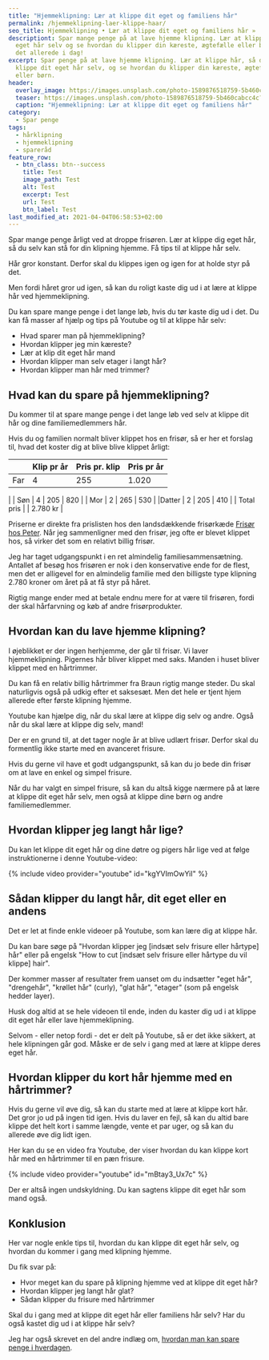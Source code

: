 ```yaml
---
title: "Hjemmeklipning: Lær at klippe dit eget og familiens hår"
permalink: /hjemmeklipning-laer-klippe-haar/
seo_title: Hjemmeklipning • Lær at klippe dit eget og familiens hår »
descriptiont: Spar mange penge på at lave hjemme klipning. Lær at klippe dit
  eget hår selv og se hvordan du klipper din kæreste, ægtefælle eller børn. Lær
  det allerede i dag!
excerpt: Spar penge på at lave hjemme klipning. Lær at klippe hår, så du kan
  klippe dit eget hår selv, og se hvordan du klipper din kæreste, ægtefælle
  eller børn.
header:
  overlay_image: https://images.unsplash.com/photo-1589876518759-5b460cabcc4c?ixid=MXwxMjA3fDB8MHxwaG90by1wYWdlfHx8fGVufDB8fHw%3D&ixlib=rb-1.2.1&auto=format&fit=crop&h=600&w=1200&q=10
  teaser: https://images.unsplash.com/photo-1589876518759-5b460cabcc4c?ixid=MXwxMjA3fDB8MHxwaG90by1wYWdlfHx8fGVufDB8fHw%3D&ixlib=rb-1.2.1&auto=format&fit=crop&h=300&w=400&q=10
  caption: "Hjemmeklipning: Lær at klippe dit eget og familiens hår"
category:
  - Spar penge
tags:
  - hårklipning
  - hjemmeklipning
  - spareråd
feature_row:
  - btn_class: btn--success
    title: Test
    image_path: Test
    alt: Test
    excerpt: Test
    url: Test
    btn_label: Test
last_modified_at: 2021-04-04T06:58:53+02:00
---
```

Spar mange penge årligt ved at droppe frisøren. Lær at klippe dig eget hår, så du selv kan stå for din klipning hjemme. Få tips til at klippe hår selv.

Hår gror konstant. Derfor skal du klippes igen og igen for at holde styr på det.

Men fordi håret gror ud igen, så kan du roligt kaste dig ud i at lære at klippe hår ved hjemmeklipning.

Du kan spare mange penge i det lange løb, hvis du tør kaste dig ud i det. Du kan få masser af hjælp og tips på Youtube og til at klippe hår selv:

- Hvad sparer man på hjemmeklipning?
- Hvordan klipper jeg min kæreste?
- Lær at klip dit eget hår mand
- Hvordan klipper man selv etager i langt hår?
- Hvordan klipper man hår med trimmer?

## Hvad kan du spare på hjemmeklipning?

Du kommer til at spare mange penge i det lange løb ved selv at klippe dit hår og dine familiemedlemmers hår.

Hvis du og familien normalt bliver klippet hos en frisør, så er her et forslag til, hvad det koster dig at blive blive klippet årligt:


|| Klip pr år | Pris pr. klip | Pris pr år |
|-|-|-|-|
| Far | 4 | 255 | 1.020
 |
| Søn | 4 | 205 | 820 |
| Mor | 2 | 265 | 530 |
|Datter | 2 | 205 | 410
 |
| Total pris | | 2.780 kr |


Priserne er direkte fra prislisten hos den landsdækkende frisørkæde [Frisør hos Peter](https://hospeter.dk/prisliste/). Når jeg sammenligner med den frisør, jeg ofte er blevet klippet hos, så virker det som en relativt billig frisør.

Jeg har taget udgangspunkt i en ret almindelig familiesammensætning. Antallet af besøg hos frisøren er nok i den konservative ende for de flest, men det er alligevel for en almindelig familie med den billigste type klipning 2.780 kroner om året på at få styr på håret.

Rigtig mange ender med at betale endnu mere for at være til frisøren, fordi der skal hårfarvning og køb af andre frisørprodukter.

## Hvordan kan du lave hjemme klipning?

I øjeblikket er der ingen herhjemme, der går til frisør. Vi laver hjemmeklipning. Pigernes hår bliver klippet med saks. Manden i huset bliver klippet med en hårtrimmer.

Du kan få en relativ billig hårtrimmer fra Braun rigtig mange steder. Du skal naturligvis også på udkig efter et saksesæt. Men det hele er tjent hjem allerede efter første klipning hjemme.

Youtube kan hjælpe dig, når du skal lære at klippe dig selv og andre. Også når du skal lære at klippe dig selv, mand!

Der er en grund til, at det tager nogle år at blive udlært frisør. Derfor skal du formentlig ikke starte med en avanceret frisure.

Hvis du gerne vil have et godt udgangspunkt, så kan du jo bede din frisør om at lave en enkel og simpel frisure.

Når du har valgt en simpel frisure, så kan du altså kigge nærmere på at lære at klippe dit eget hår selv, men også at klippe dine børn og andre familiemedlemmer.

## Hvordan klipper jeg langt hår lige?

Du kan let klippe dit eget hår og dine døtre og pigers hår lige ved at følge instruktionerne i denne Youtube-video:

{% include video provider="youtube" id="kgYVImOwYiI" %}

## Sådan klipper du langt hår, dit eget eller en andens

Det er let at finde enkle videoer på Youtube, som kan lære dig at klippe hår. 

Du kan bare søge på "Hvordan klipper jeg [indsæt selv frisure eller hårtype] hår" eller på engelsk "How to cut [indsæt selv frisure eller hårtype du vil klippe] hair".

Der kommer masser af resultater frem uanset om du indsætter "eget hår", "drengehår", "krøllet hår" (curly), "glat hår", "etager" (som på engelsk hedder layer).

Husk dog altid at se hele videoen til ende, inden du kaster dig ud i at klippe dit eget hår eller lave hjemmeklipning.

Selvom - eller netop fordi - det er delt på Youtube, så er det ikke sikkert, at hele klipningen går god. Måske er de selv i gang med at lære at klippe deres eget hår.

## Hvordan klipper du kort hår hjemme med en hårtrimmer?

Hvis du gerne vil øve dig, så kan du starte med at lære at klippe kort hår. Det gror jo ud på ingen tid igen. Hvis du laver en fejl, så kan du altid bare klippe det helt kort i samme længde, vente et par uger, og så kan du allerede øve dig lidt igen.

Her kan du se en video fra Youtube, der viser hvordan du kan klippe kort hår med en hårtrimmer til en pæn frisure.

{% include video provider="youtube" id="mBtay3_Ux7c" %}

Der er altså ingen undskyldning. Du kan sagtens klippe dit eget hår som mand også.

## Konklusion

Her var nogle enkle tips til, hvordan du kan klippe dit eget hår selv, og hvordan du kommer i gang med klipning hjemme.

Du fik svar på:

- Hvor meget kan du spare på klipning hjemme ved at klippe dit eget hår?
- Hvordan klipper jeg langt hår glat?
- Sådan klipper du frisure med hårtrimmer

Skal du i gang med at klippe dit eget hår eller familiens hår selv? Har du også kastet dig ud i at klippe hår selv?

Jeg har også skrevet en del andre indlæg om, [hvordan man kan spare penge i hverdagen](/spar-penge/).
